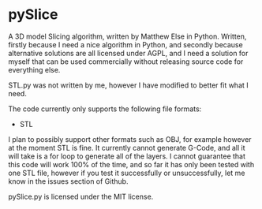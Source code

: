 pySlice
==========

A 3D model Slicing algorithm, written by Matthew Else in Python. Written, firstly because I need a nice algorithm in Python, and secondly because alternative solutions are all licensed under AGPL, and I need a solution for myself that can be used commercially without releasing source code for everything else.

STL.py was not written by me, however I have modified to better fit what I need.

The code currently only supports the following file formats:
* STL

I plan to possibly support other formats such as OBJ, for example however at the moment STL is fine. It currently cannot generate G-Code, and all it will take is a for loop to generate all of the layers. I cannot guarantee that this code will work 100% of the time, and so far it has only been tested with one STL file, however if you test it successfully or unsuccessfully, let me know in the issues section of Github.

pySlice.py is licensed under the MIT license.
